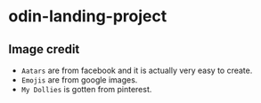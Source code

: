 # odin-landing-project

## Image credit

* `Aatars` are from facebook and it is actually very easy to create.
* `Emojis` are from google images.
* `My Dollies` is gotten from pinterest.